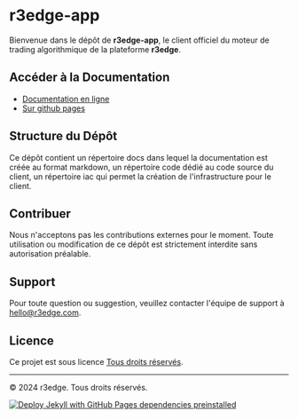 # r3edge-app

Bienvenue dans le dépôt de **r3edge-app**, le client officiel du moteur de trading algorithmique de la plateforme **r3edge**.

## Accéder à la Documentation

- [Documentation en ligne](docs/index.md)
- [Sur github pages](https://dsissoko.github.io/r3edge-app/)

## Structure du Dépôt

Ce dépôt contient  un répertoire docs dans lequel la documentation est créée au format markdown, un répertoire code dédié au code source du client, un répertoire iac qui permet la création de l'infrastructure pour le client.

## Contribuer

Nous n'acceptons pas les contributions externes pour le moment. Toute utilisation ou modification de ce dépôt est strictement interdite sans autorisation préalable.

## Support

Pour toute question ou suggestion, veuillez contacter l'équipe de support à [hello@r3edge.com](mailto:hello@r3edge.com).

## Licence

Ce projet est sous licence [Tous droits réservés](LICENSE).

---
© 2024 r3edge. Tous droits réservés.

[![Deploy Jekyll with GitHub Pages dependencies preinstalled](https://github.com/dsissoko/r3edge-app/actions/workflows/jekyll-gh-pages.yml/badge.svg)](https://github.com/dsissoko/r3edge-app/actions/workflows/jekyll-gh-pages.yml)
